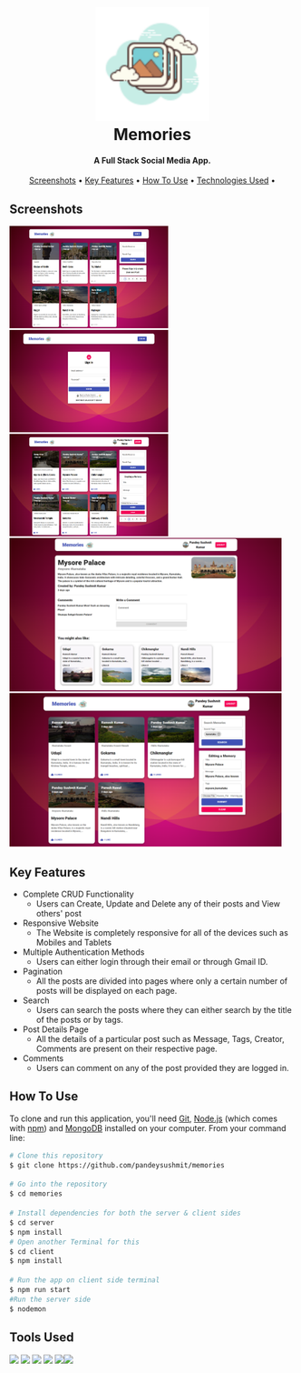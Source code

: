 <h1 align="center">
  <br>
  <a href=""><img src="https://raw.githubusercontent.com/pandeysushmit/memories/main/client/src/images/favicon.png" alt="Memories" height="200" width="200"></a>
  <br>
  Memories
  <br>
</h1>

<h4 align="center">A Full Stack Social Media App.</h4>

<p align="center">
</p>

<p align="center">
  <a href="#Screenshots">Screenshots</a> •
  <a href="#key-features">Key Features</a> •
  <a href="#how-to-use">How To Use</a> •
  <a href="#tools-used">Technologies Used</a> •
<!--   <a href="#contributers-to-this-project">Contributors</a> • -->
</p>


## Screenshots

<p align="center">
  
<img src="https://raw.githubusercontent.com/pandeysushmit/memories/main/screenshots/home_without_login.png" alt="home" height="180" width="280"><img src="https://raw.githubusercontent.com/pandeysushmit/memories/main/screenshots/Auth.png" alt="auth" height="180" width="280"><img src="https://raw.githubusercontent.com/pandeysushmit/memories/main/screenshots/pagination.png" alt="pagination" height="180" width="280">             <img src="https://raw.githubusercontent.com/pandeysushmit/memories/main/screenshots/post_details.png" alt="post details" height="270" width="480">
<img src="https://raw.githubusercontent.com/pandeysushmit/memories/main/screenshots/search.png" alt="search" height="270" width="480">

</p>

## Key Features

* Complete CRUD Functionality
  - Users can Create, Update and Delete any of their posts and View others' post
* Responsive Website
  - The Website is completely responsive for all of the devices such as Mobiles and Tablets
* Multiple Authentication Methods
  - Users can either login through their email or through Gmail ID.
* Pagination
  - All the posts are divided into pages where only a certain number of posts will be displayed on each page.
* Search
  - Users can search the posts where they can either search by the title of the posts or by tags.
* Post Details Page
  - All the details of a particular post such as Message, Tags, Creator, Comments are present on their respective page.
* Comments
  - Users can comment on any of the post provided they are logged in.

## How To Use

To clone and run this application, you'll need [Git](https://git-scm.com), [Node.js](https://nodejs.org/en/download/) (which comes with [npm](http://npmjs.com)) and [MongoDB](https://www.mongodb.com/try/download/community) installed on your computer. From your command line:

```bash
# Clone this repository
$ git clone https://github.com/pandeysushmit/memories

# Go into the repository
$ cd memories

# Install dependencies for both the server & client sides
$ cd server
$ npm install
# Open another Terminal for this
$ cd client
$ npm install

# Run the app on client side terminal
$ npm run start
#Run the server side
$ nodemon
```
## Tools Used



<img src="https://www.svgrepo.com/download/331488/mongodb.svg" height="50"> <img src="https://www.svgrepo.com/show/330398/express.svg" height="50"> <img src="https://upload.wikimedia.org/wikipedia/commons/thumb/a/a7/React-icon.svg/2300px-React-icon.svg.png" height="50"> <img src="https://seeklogo.com/images/N/nodejs-logo-FBE122E377-seeklogo.com.png" height="50"> <img src="https://upload.wikimedia.org/wikipedia/commons/4/49/Redux.png" height="50"><img src="https://cdn.worldvectorlogo.com/logos/material-ui-1.svg" height="50">



